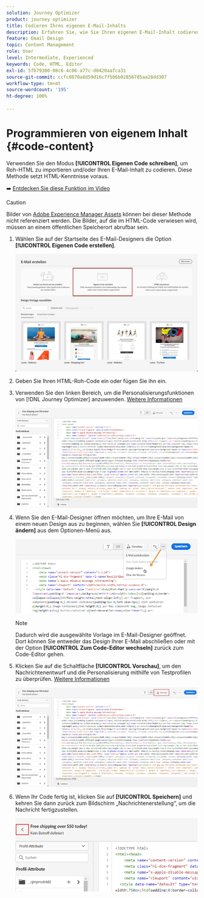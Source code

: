 ```yaml
---
solution: Journey Optimizer
product: journey optimizer
title: Codieren Ihres eigenen E-Mail-Inhalts
description: Erfahren Sie, wie Sie Ihren eigenen E-Mail-Inhalt codieren
feature: Email Design
topic: Content Management
role: User
level: Intermediate, Experienced
keywords: Code, HTML, Editor
exl-id: 5fb79300-08c6-4c06-a77c-d0420aafca31
source-git-commit: ccfc0870a8d59d16c7f5b6b02856785aa28dd307
workflow-type: tm+mt
source-wordcount: '195'
ht-degree: 100%

---
```


# Programmieren von eigenem Inhalt {#code-content}

Verwenden Sie den Modus **[!UICONTROL Eigenen Code schreiben]**, um Roh-HTML zu importieren und/oder Ihren E-Mail-Inhalt zu codieren. Diese Methode setzt HTML-Kenntnisse voraus.

➡️ [Entdecken Sie diese Funktion im Video](#video)

>[!CAUTION]
>
> Bilder von [Adobe Experience Manager Assets](../integrations/assets.md) können bei dieser Methode nicht referenziert werden. Die Bilder, auf die im HTML-Code verwiesen wird, müssen an einem öffentlichen Speicherort abrufbar sein.

1. Wählen Sie auf der Startseite des E-Mail-Designers die Option **[!UICONTROL Eigenen Code erstellen]**.

   ![](assets/code-your-own.png)

1. Geben Sie Ihren HTML-Roh-Code ein oder fügen Sie ihn ein.

1. Verwenden Sie den linken Bereich, um die Personalisierungsfunktionen von [!DNL Journey Optimizer] anzuwenden. [Weitere Informationen](../personalization/personalize.md)

   ![](assets/code-editor.png)

1. Wenn Sie den E-Mail-Designer öffnen möchten, um Ihre E-Mail von einem neuen Design aus zu beginnen, wählen Sie **[!UICONTROL Design ändern]** aus dem Optionen-Menü aus.

   ![](assets/code-editor-change-design.png)

   >[!NOTE]
   >
   >Dadurch wird die ausgewählte Vorlage im E-Mail-Designer geöffnet. Dort können Sie entweder das Design Ihrer E-Mail abschließen oder mit der Option **[!UICONTROL Zum Code-Editor wechseln]** zurück zum Code-Editor gehen.

1. Klicken Sie auf die Schaltfläche **[!UICONTROL Vorschau]**, um den Nachrichtenentwurf und die Personalisierung mithilfe von Testprofilen zu überprüfen. [Weitere Informationen](../content-management/preview-test.md)

   ![](assets/code-editor-preview.png)

1. Wenn Ihr Code fertig ist, klicken Sie auf **[!UICONTROL Speichern]** und kehren Sie dann zurück zum Bildschirm „Nachrichtenerstellung“, um die Nachricht fertigzustellen.

   ![](assets/code-editor-save.png)
